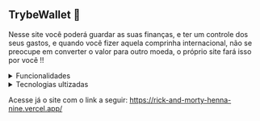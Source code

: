 ## TrybeWallet 💸

Nesse site você poderá guardar as suas finanças, e ter um controle dos seus gastos, e quando você fizer aquela comprinha internacional, não se preocupe em converter o valor para outro moeda, o próprio site fará isso por você !!



<details>
  <summary>
    Funcionalidades 
  </summary>
  
  <ul>
    <li>Adicionar uma despesa</li>
    <li>Excluir uma despesa</li>
    <li>Editar uma despesa</li>
    <li>Ver a quantitade total de despesas</li>
  </ul>
 </details>
 
 
<details>
  <summary>
    Tecnologias ultizadas
  </summary>
  
  <ul>
    <li> React </li>
    <li> Redux </li>
    <li> Styled-components </li>
    <li> RTL </li>
  </ul>
 </details>
 
 Acesse já o site com o link a seguir: https://rick-and-morty-henna-nine.vercel.app/